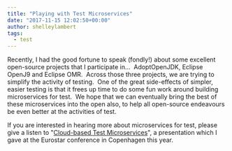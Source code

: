 ```yaml
---
title: "Playing with Test Microservices"
date: "2017-11-15 12:02:50+00:00"
author: shelleylambert
tags:
  - test
---
```


Recently, I had the good fortune to speak (fondly!) about some excellent open-source projects that I participate in...  AdoptOpenJDK, Eclipse OpenJ9 and Eclipse OMR.  Across those three projects, we are trying to simplify the activity of testing.  One of the great side-effects of simpler, easier testing is that it frees up time to do some fun work around building microservices for test.  We hope that we can eventually bring the best of these microservices into the open also, to help all open-source endeavours be even better at the activities of test.

If you are interested in hearing more about microservices for test, please give a listen to "[Cloud-based Test Microservices](https://www.youtube.com/watch?v=KMOjDA-ZyXs)", a presentation which I gave at the Eurostar conference in Copenhagen this year.
